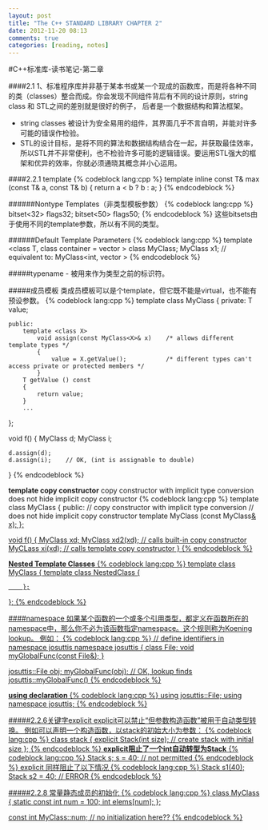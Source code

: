 ```yaml
---
layout: post
title: "The C++ STANDARD LIBRARY CHAPTER 2"
date: 2012-11-20 08:13
comments: true
categories: [reading, notes]
---
```

#C++标准库-读书笔记-第二章

####2.1
1、标准程序库并非基于某本书或某一个现成的函数库，而是将各种不同的类（classes）整合而成。你会发现不同组件背后有不同的设计原则，string class 和 STL之间的差别就是很好的例子，
后者是一个数据结构和算法框架。

* string classes 被设计为安全易用的组件，其界面几乎不言自明，并能对许多可能的错误作检验。
* STL的设计目标，是将不同的算法和数据结构结合在一起，并获取最佳效率，所以STL并不非常便利，也不检验许多可能的逻辑错误。要运用STL强大的框架和优异的效率，你就必须通晓其概念并小心运用。

####2.2.1 template
{% codeblock lang:cpp %}
template <class T>
inline const T& max (const T& a, const T& b)
{
	return a < b ? b : a;
}
{% endcodeblock %}

######Nontype Templates（非类型模板参数）
{% codeblock lang:cpp %}
bitset<32> flags32;
bitset<50> flags50;
{% endcodeblock %}
这些bitsets由于使用不同的template参数，所以有不同的类型。

######Default Template Parameters
{% codeblock lang:cpp %}
template <class T, class container = vector<T> >
class MyClass;
MyClass<int> x1;		// equivalent to: MyClass<int, vector<int> >
{% endcodeblock %}

#####typename - 被用来作为类型之前的标识符。

#####成员模板
类成员模板可以是个template，但它既不能是virtual，也不能有预设参数。
{% codeblock lang:cpp %}
template <class T>
class MyClass
{
	private:
		T value;

	public:
		template <class X>
			void assign(const MyClass<X>& x)    /* allows different template types */
			{
				value = X.getValue();           /* different types can't access private or protected members */
			}
		T getValue () const
		{
			return value;
		}
		...
};

void f()
{
	MyClass<double> d;
	MyClass<int> i;

	d.assign(d);
	d.assign(i);	// OK, (int is assignable to double)
}
{% endcodeblock %}

**template copy constructor**
copy constructor with implicit type conversion does not hide implicit copy constructor
{% codeblock lang:cpp %}
template <class T>
class MyClass
{
	public:
		// copy constructor with implicit type conversion
		// does not hide implicit copy constructor
		template <class U>
			MyClass (const MyClass<U>& x);
};

void f()
{
	MyClass<double> xd;
	MyClass<double> xd2(xd);	// calls built-in copy constructor
	MyCLass<int>	xi(xd);		// calls template copy constructor
}
{% endcodeblock %}

**Nested Template Classes**
{% codeblock lang:cpp %}
template <class T>
class MyClass
{
	template <class T2>
		class NestedClass
		{
			
		};
};
{% endcodeblock %}


####namespace
如果某个函数的一个或多个引用类型，都定义在函数所在的namespace中，那么你不必为该函数指定namespace。这个规则称为Koening lookup。
例如：
{% codeblock lang:cpp %}
// define identifiers in namespace josuttis
namespace josuttis
{
	class File;
	void myGlobalFunc(const File&);
}

josuttis::File obj;
myGlobalFunc(obj);	// OK, lookup finds josuttis::myGlobalFunc()
{% endcodeblock %}

**using declaration**
{% codeblock lang:cpp %}
using josuttis::File;
using namespace josuttis;
{% endcodeblock %}

#####2.2.6关键字explicit
explicit可以禁止“但参数构造函数”被用于自动类型转换。
例如可以声明一个构造函数，以stack的初始大小为参数：
{% codeblock lang:cpp %}
class stack
{
	explicit Stack(int size);	// create stack with initial size
};
{% endcodeblock %}
**explicit阻止了一个int自动转型为Stack**
{% codeblock lang:cpp %}
Stack s;
s = 40;		// not permitted
{% endcodeblock %}
explicit 同样阻止了以下情况
{% codeblock lang:cpp %}
Stack s1(40);
Stack s2 = 40;	// ERROR
{% endcodeblock %}

#####2.2.8 常量静态成员的初始化
{% codeblock lang:cpp %}
class MyClass
{
	static const int num = 100;
	int elems[num];
};

const int MyClass::num;		// no initialization here?? 
{% endcodeblock %}
